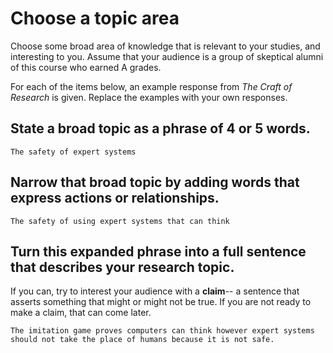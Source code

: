 # Choose a topic area	

Choose some broad area of knowledge that is relevant to your studies, and interesting to you. Assume that your audience is a group of skeptical alumni of this course who earned A grades.

For each of the items below, an example response from *The Craft of Research* is given. Replace the examples with your own responses.

## State a broad topic as a phrase of 4 or 5 words. 
```
The safety of expert systems
```

## Narrow that broad topic by adding words that express actions or relationships. 
```
The safety of using expert systems that can think
```

## Turn this expanded phrase into a full sentence that describes your research topic.  

If you can, try to interest your audience with a **claim**-- a sentence that asserts something that might or might not be true. If you are not ready to make a claim, that can come later.
```
The imitation game proves computers can think however expert systems should not take the place of humans because it is not safe. 
```
